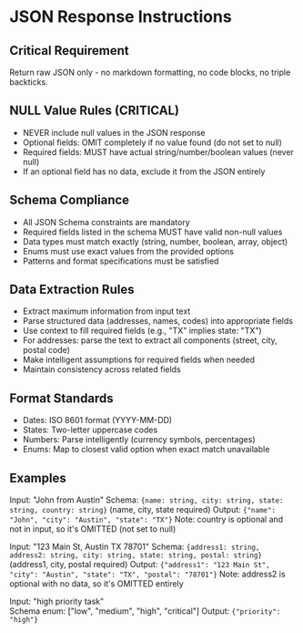 # JSON Response Instructions

## Critical Requirement
Return raw JSON only - no markdown formatting, no code blocks, no triple backticks.

## NULL Value Rules (CRITICAL)
- NEVER include null values in the JSON response
- Optional fields: OMIT completely if no value found (do not set to null)
- Required fields: MUST have actual string/number/boolean values (never null)
- If an optional field has no data, exclude it from the JSON entirely

## Schema Compliance
- All JSON Schema constraints are mandatory
- Required fields listed in the schema MUST have valid non-null values
- Data types must match exactly (string, number, boolean, array, object)
- Enums must use exact values from the provided options
- Patterns and format specifications must be satisfied

## Data Extraction Rules
- Extract maximum information from input text
- Parse structured data (addresses, names, codes) into appropriate fields
- Use context to fill required fields (e.g., "TX" implies state: "TX")
- For addresses: parse the text to extract all components (street, city, postal code)
- Make intelligent assumptions for required fields when needed
- Maintain consistency across related fields

## Format Standards
- Dates: ISO 8601 format (YYYY-MM-DD)
- States: Two-letter uppercase codes
- Numbers: Parse intelligently (currency symbols, percentages)
- Enums: Map to closest valid option when exact match unavailable

## Examples

Input: "John from Austin"
Schema: `{name: string, city: string, state: string, country: string}` (name, city, state required)
Output: `{"name": "John", "city": "Austin", "state": "TX"}`
Note: country is optional and not in input, so it's OMITTED (not set to null)

Input: "123 Main St, Austin TX 78701"
Schema: `{address1: string, address2: string, city: string, state: string, postal: string}` (address1, city, postal required)
Output: `{"address1": "123 Main St", "city": "Austin", "state": "TX", "postal": "78701"}`
Note: address2 is optional with no data, so it's OMITTED entirely

Input: "high priority task"  
Schema enum: ["low", "medium", "high", "critical"]
Output: `{"priority": "high"}`